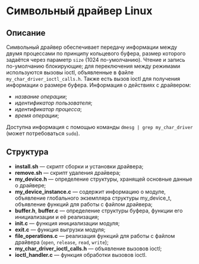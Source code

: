 # Символьный драйвер Linux
## Описание
Символьный драйвер обеспечивает передачу информации между двумя процессами по принципу кольцевого буфера, размер которого задаётся через параметр `size` (1024 по-умолчанию). Чтение и запись по-умолчанию блокирующие; для переключения между режимами используются вызовы ioctl, объявленные в файле `my_char_driver_ioctl_calls.h`. Также есть вызов ioctl для получения информации о размере буфера.
Информация о действиях с драйвером:
- *название операции*;
- *идентификатор пользователя*;
- *идентификатор процесса*;
- *время операции*;

Доступна информация с помощью команды `dmesg | grep my_char_driver` (может потребоваться `sudo`).
## Структура
* **install.sh** — скрипт сборки и установки драйвера;
* **remove.sh** — скрипт удаления драйвера;
* **my_device.h** — определение структуры, хранящей основные данные о драйвере;
* **my_device_instance.c** — содержит информацию о модуле, объявление глобального экземпляра структуры my_device_t, объявление функций для работы с файлом драйвера;
* **buffer.h**, **buffer.c** — определение структуры буфера, функции его инициализации и её реализация;
* **init.c** — функция инициализации модуля;
* **exit.c** — функция выгрузки модуля;
* **file_operations.c** — реализация функций для работы с файлом драйвера (`open`, `release`, `read`, `write`);
* **my_char_driver_ioctl_calls.h** — объявление вызовов ioctl;
* **ioctl_handler.c** — функция обработки вызовов ioctl.